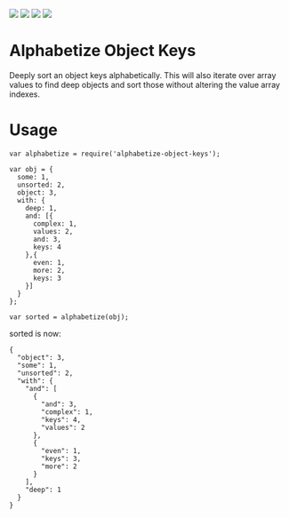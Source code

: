 [![](https://travis-ci.org/atomantic/alphabetize-object-keys.svg?branch=master)](https://travis-ci.org/atomantic/alphabetize-object-keys)
[![](https://img.shields.io/npm/dm/alphabetize-object-keys.svg?style=flat)](https://www.npmjs.org/package/alphabetize-object-keys)
[![](https://img.shields.io/npm/v/alphabetize-object-keys.svg?style=flat)](https://www.npmjs.org/package/alphabetize-object-keys)
[![](https://img.shields.io/david/atomantic/alphabetize-object-keys.svg?style=flat)](https://www.npmjs.org/package/alphabetize-object-keys)

# Alphabetize Object Keys

Deeply sort an object keys alphabetically. This will also iterate over array values to find deep objects and sort those without altering the value array indexes.

# Usage

```
var alphabetize = require('alphabetize-object-keys');

var obj = {
  some: 1,
  unsorted: 2,
  object: 3,
  with: {
    deep: 1,
    and: [{
      complex: 1,
      values: 2,
      and: 3,
      keys: 4
    },{
      even: 1,
      more: 2,
      keys: 3
    }]
  }
};

var sorted = alphabetize(obj);
```
sorted is now:
```
{
  "object": 3,
  "some": 1,
  "unsorted": 2,
  "with": {
    "and": [
      {
        "and": 3,
        "complex": 1,
        "keys": 4,
        "values": 2
      },
      {
        "even": 1,
        "keys": 3,
        "more": 2
      }
    ],
    "deep": 1
  }
}
```
